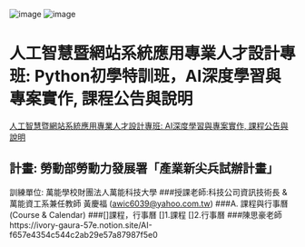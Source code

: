 ![image](https://user-images.githubusercontent.com/69894456/136673043-ea9c4a25-872e-43a0-9f56-4adbb593b3d1.png)
![image](https://user-images.githubusercontent.com/69894456/136673062-c845387e-5378-4fe3-ac77-bab180c49b2c.png)

# 人工智慧暨網站系統應用專業人才設計專班: Python初學特訓班，AI深度學習與專案實作, 課程公告與說明
[人工智慧暨網站系統應用專業人才設計專班: AI深度學習與專案實作, 課程公告與說明](https://www.notion.so/AI-f657e4354c544c2ab29e57a87987f5e0)
## 計畫: 勞動部勞動力發展署「產業新尖兵試辦計畫」
訓練單位: 萬能學校財團法人萬能科技大學
###授課老師:科技公司資訊技術長 & 萬能資工系兼任教師 黃慶福 (awic6039@yahoo.com.tw)
###A. 課程與行事曆 (Course & Calendar)
###[]課程，行事曆
[]1.課程
[]2.行事曆
###陳思豪老師https://ivory-gaura-57e.notion.site/AI-f657e4354c544c2ab29e57a87987f5e0
